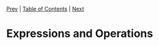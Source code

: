 [Prev][prev]
|
[Table of Contents](../)
|
[Next][next]

[prev]: ../ch4
[next]: ../ch6

# Expressions and Operations